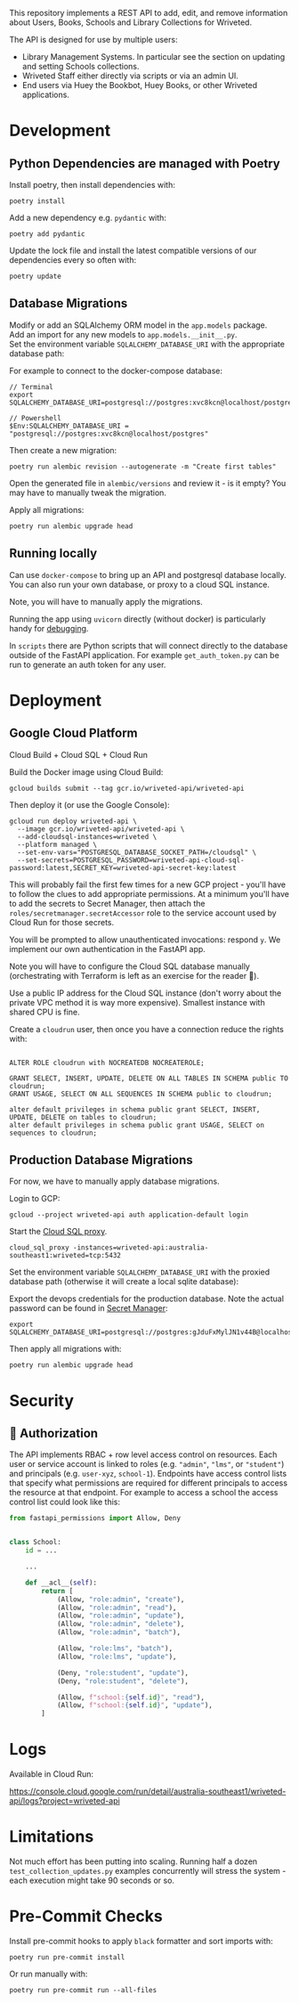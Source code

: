 This repository implements a REST API to add, edit, and remove information about
Users, Books, Schools and Library Collections for Wriveted.

The API is designed for use by multiple users:

- Library Management Systems. In particular see the section on updating and setting Schools collections.
- Wriveted Staff either directly via scripts or via an admin UI.
- End users via Huey the Bookbot, Huey Books, or other Wriveted applications.

# Development

## Python Dependencies are managed with Poetry

Install poetry, then install dependencies with:

```shell
poetry install
```

Add a new dependency e.g. `pydantic` with:

```shell
poetry add pydantic
```

Update the lock file and install the latest compatible versions of our dependencies every so often with:

```shell
poetry update
```

## Database Migrations

Modify or add an SQLAlchemy ORM model in the `app.models` package.  
Add an import for any new models to `app.models.__init__.py`.  
Set the environment variable `SQLALCHEMY_DATABASE_URI` with the appropriate database path:

For example to connect to the docker-compose database:

```
// Terminal
export SQLALCHEMY_DATABASE_URI=postgresql://postgres:xvc8kcn@localhost/postgres

// Powershell
$Env:SQLALCHEMY_DATABASE_URI = "postgresql://postgres:xvc8kcn@localhost/postgres"
```

Then create a new migration:

```shell
poetry run alembic revision --autogenerate -m "Create first tables"
```

Open the generated file in `alembic/versions` and review it - is it empty?
You may have to manually tweak the migration.

Apply all migrations:

```shell
poetry run alembic upgrade head
```

## Running locally

Can use `docker-compose` to bring up an API and postgresql database locally.
You can also run your own database, or proxy to a cloud SQL instance.

Note, you will have to manually apply the migrations.

Running the app using `uvicorn` directly (without docker) is particularly handy for
[debugging](https://fastapi.tiangolo.com/tutorial/debugging/).

In `scripts` there are Python scripts that will connect directly to the
database outside of the FastAPI application. For example `get_auth_token.py`
can be run to generate an auth token for any user.

# Deployment

## Google Cloud Platform

Cloud Build + Cloud SQL + Cloud Run

Build the Docker image using Cloud Build:

`gcloud builds submit --tag gcr.io/wriveted-api/wriveted-api`

Then deploy it (or use the Google Console):

```shell
gcloud run deploy wriveted-api \
  --image gcr.io/wriveted-api/wriveted-api \
  --add-cloudsql-instances=wriveted \
  --platform managed \
  --set-env-vars="POSTGRESQL_DATABASE_SOCKET_PATH=/cloudsql" \
  --set-secrets=POSTGRESQL_PASSWORD=wriveted-api-cloud-sql-password:latest,SECRET_KEY=wriveted-api-secret-key:latest

```

This will probably fail the first few times for a new GCP project - you'll have
to follow the clues to add appropriate permissions.
At a minimum you'll have to add the secrets to Secret Manager, then attach
the `roles/secretmanager.secretAccessor` role to the service account used by
Cloud Run for those secrets.

You will be prompted to allow unauthenticated invocations: respond `y`. We
implement our own authentication in the FastAPI app.

Note you will have to configure the Cloud SQL database manually
(orchestrating with Terraform is left as an exercise for the reader 👋).

Use a public IP address for the Cloud SQL instance (don't worry about the
private VPC method it is way more expensive).
Smallest instance with shared CPU is fine.

Create a `cloudrun` user, then once you have a connection
reduce the rights with:

```postgresql

ALTER ROLE cloudrun with NOCREATEDB NOCREATEROLE;

GRANT SELECT, INSERT, UPDATE, DELETE ON ALL TABLES IN SCHEMA public TO cloudrun;
GRANT USAGE, SELECT ON ALL SEQUENCES IN SCHEMA public to cloudrun;

alter default privileges in schema public grant SELECT, INSERT, UPDATE, DELETE on tables to cloudrun;
alter default privileges in schema public grant USAGE, SELECT on sequences to cloudrun;
```

## Production Database Migrations

For now, we have to manually apply database migrations.

Login to GCP:

```shell
gcloud --project wriveted-api auth application-default login
```

Start the [Cloud SQL proxy](https://cloud.google.com/sql/docs/postgres/quickstart-proxy-test).

```shell
cloud_sql_proxy -instances=wriveted-api:australia-southeast1:wriveted=tcp:5432
```

Set the environment variable `SQLALCHEMY_DATABASE_URI` with the proxied database path (otherwise it will create a local sqlite database):

Export the devops credentials for the production database. Note the actual password can be found in
[Secret Manager](https://console.cloud.google.com/security/secret-manager?project=wriveted-api):

```
export SQLALCHEMY_DATABASE_URI=postgresql://postgres:gJduFxMylJN1v44B@localhost/postgres
```

Then apply all migrations with:

```shell
poetry run alembic upgrade head
```

# Security

## 🚨 Authorization

The API implements RBAC + row level access control on resources. Each user or service account
is linked to roles (e.g. `"admin"`, `"lms"`, or `"student"`) and principals (e.g. `user-xyz`,
`school-1`). Endpoints have access control lists that specify what permissions are required for
different principals to access the resource at that endpoint. For example to access a school
the access control list could look like this:

```python
from fastapi_permissions import Allow, Deny


class School:
    id = ...

    ...

    def __acl__(self):
        return [
            (Allow, "role:admin", "create"),
            (Allow, "role:admin", "read"),
            (Allow, "role:admin", "update"),
            (Allow, "role:admin", "delete"),
            (Allow, "role:admin", "batch"),

            (Allow, "role:lms", "batch"),
            (Allow, "role:lms", "update"),

            (Deny, "role:student", "update"),
            (Deny, "role:student", "delete"),

            (Allow, f"school:{self.id}", "read"),
            (Allow, f"school:{self.id}", "update"),
        ]
```

# Logs

Available in Cloud Run:

https://console.cloud.google.com/run/detail/australia-southeast1/wriveted-api/logs?project=wriveted-api

# Limitations

Not much effort has been putting into scaling. Running half a dozen `test_collection_updates.py` examples
concurrently will stress the system - each execution might take 90 seconds or so.

# Pre-Commit Checks

Install pre-commit hooks to apply `black` formatter and sort imports with:

```
poetry run pre-commit install
```

Or run manually with:

```shell
poetry run pre-commit run --all-files
```
